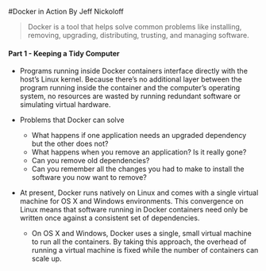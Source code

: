 #Docker in Action
By Jeff Nickoloff


> Docker is a tool that helps solve common problems like installing, removing, upgrading, distributing, trusting, and managing software.

#### Part 1 - Keeping a Tidy Computer
 
 - Programs running inside Docker containers interface directly with the host’s Linux kernel. Because there’s no additional layer between the program running inside the container and the computer’s operating system, no resources are wasted by running redundant software or simulating virtual hardware.
 
 - Problems that Docker can solve 
    - What happens if one application needs an upgraded dependency but the other does not?
    - What happens when you remove an application? Is it really gone?
    - Can you remove old dependencies?
    - Can you remember all the changes you had to make to install the software you now want to remove?

 - At present, Docker runs natively on Linux and comes with a single virtual machine for OS X and Windows environments. This convergence on Linux means that software running in Docker containers need only be written once against a consistent set of dependencies.
    - On OS X and Windows, Docker uses a single, small virtual machine to run all the containers. By taking this approach, the overhead of running a virtual machine is fixed while the number of containers can scale up.
